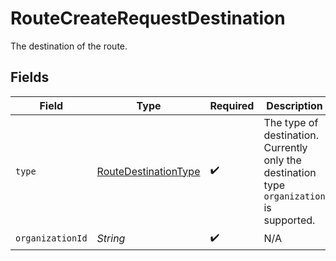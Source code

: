 # RouteCreateRequestDestination

The destination of the route.


## Fields

| Field                                                                                     | Type                                                                                      | Required                                                                                  | Description                                                                               | Example                                                                                   |
| ----------------------------------------------------------------------------------------- | ----------------------------------------------------------------------------------------- | ----------------------------------------------------------------------------------------- | ----------------------------------------------------------------------------------------- | ----------------------------------------------------------------------------------------- |
| `type`                                                                                    | [RouteDestinationType](../../models/components/RouteDestinationType.md)                   | :heavy_check_mark:                                                                        | The type of destination. Currently only the destination type `organization` is supported. | organization                                                                              |
| `organizationId`                                                                          | *String*                                                                                  | :heavy_check_mark:                                                                        | N/A                                                                                       | org_1234567                                                                               |